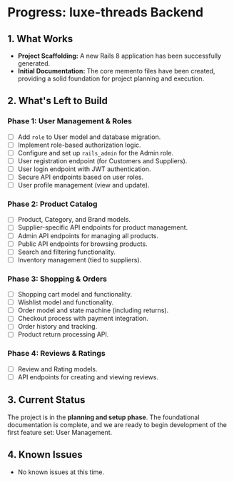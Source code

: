 # Progress: luxe-threads Backend

## 1. What Works

- **Project Scaffolding:** A new Rails 8 application has been successfully generated.
- **Initial Documentation:** The core memento files have been created, providing a solid foundation for project planning and execution.

## 2. What's Left to Build

### Phase 1: User Management & Roles
- [ ] Add `role` to User model and database migration.
- [ ] Implement role-based authorization logic.
- [ ] Configure and set up `rails_admin` for the Admin role.
- [ ] User registration endpoint (for Customers and Suppliers).
- [ ] User login endpoint with JWT authentication.
- [ ] Secure API endpoints based on user roles.
- [ ] User profile management (view and update).

### Phase 2: Product Catalog
- [ ] Product, Category, and Brand models.
- [ ] Supplier-specific API endpoints for product management.
- [ ] Admin API endpoints for managing all products.
- [ ] Public API endpoints for browsing products.
- [ ] Search and filtering functionality.
- [ ] Inventory management (tied to suppliers).

### Phase 3: Shopping & Orders
- [ ] Shopping cart model and functionality.
- [ ] Wishlist model and functionality.
- [ ] Order model and state machine (including returns).
- [ ] Checkout process with payment integration.
- [ ] Order history and tracking.
- [ ] Product return processing API.

### Phase 4: Reviews & Ratings
- [ ] Review and Rating models.
- [ ] API endpoints for creating and viewing reviews.

## 3. Current Status

The project is in the **planning and setup phase**. The foundational documentation is complete, and we are ready to begin development of the first feature set: User Management.

## 4. Known Issues

- No known issues at this time.